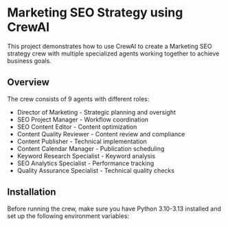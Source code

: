 # Marketing SEO Strategy using CrewAI

This project demonstrates how to use CrewAI to create a Marketing SEO strategy crew with multiple specialized agents working together to achieve business goals.

## Overview

The crew consists of 9 agents with different roles:
- Director of Marketing - Strategic planning and oversight
- SEO Project Manager - Workflow coordination 
- SEO Content Editor - Content optimization
- Content Quality Reviewer - Content review and compliance
- Content Publisher - Technical implementation
- Content Calendar Manager - Publication scheduling
- Keyword Research Specialist - Keyword analysis
- SEO Analytics Specialist - Performance tracking
- Quality Assurance Specialist - Technical quality checks

## Installation

Before running the crew, make sure you have Python 3.10-3.13 installed and set up the following environment variables:
